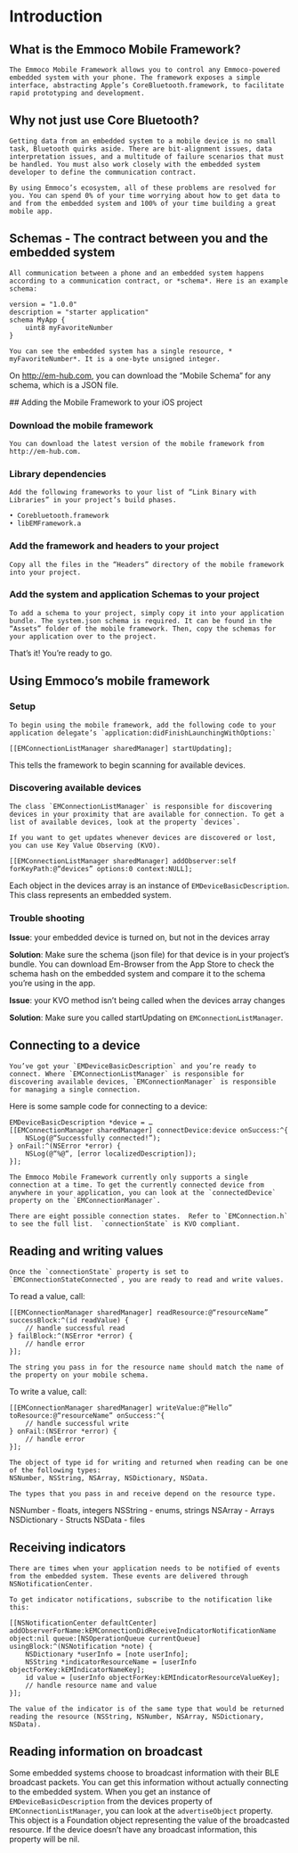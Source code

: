 # Introduction

## What is the Emmoco Mobile Framework?

	The Emmoco Mobile Framework allows you to control any Emmoco-powered embedded system with your phone. The framework exposes a simple interface, abstracting Apple’s CoreBluetooth.framework, to facilitate rapid prototyping and development.

## Why not just use Core Bluetooth?

	Getting data from an embedded system to a mobile device is no small task, Bluetooth quirks aside. There are bit-alignment issues, data interpretation issues, and a multitude of failure scenarios that must be handled. You must also work closely with the embedded system developer to define the communication contract.

	By using Emmoco’s ecosystem, all of these problems are resolved for you. You can spend 0% of your time worrying about how to get data to and from the embedded system and 100% of your time building a great mobile app.

## Schemas - The contract between you and the embedded system

	All communication between a phone and an embedded system happens according to a communication contract, or *schema*. Here is an example schema:

	version = "1.0.0"
	description = "starter application" 
	schema MyApp {
		uint8 myFavoriteNumber
	}

	You can see the embedded system has a single resource, * myFavoriteNumber*. It is a one-byte unsigned integer.
On http://em-hub.com, you can download the “Mobile Schema” for any schema, which is a JSON file.

## Adding the Mobile Framework to your iOS project

### Download the mobile framework

	You can download the latest version of the mobile framework from http://em-hub.com.

### Library dependencies

	Add the following frameworks to your list of “Link Binary with Libraries” in your project’s build phases.

	• Corebluetooth.framework
	• libEMFramework.a

### Add the framework and headers to your project

	Copy all the files in the “Headers” directory of the mobile framework into your project.

### Add the system and application Schemas to your project

	To add a schema to your project, simply copy it into your application bundle. The system.json schema is required. It can be found in the “Assets” folder of the mobile framework. Then, copy the schemas for your application over to the project.

That’s it! You’re ready to go.

## Using Emmoco’s mobile framework

### Setup

	To begin using the mobile framework, add the following code to your application delegate’s `application:didFinishLaunchingWithOptions:`

	[[EMConnectionListManager sharedManager] startUpdating];

This tells the framework to begin scanning for available devices.

### Discovering available devices

	The class `EMConnectionListManager` is responsible for discovering devices in your proximity that are available for connection. To get a list of available devices, look at the property `devices`.

	If you want to get updates whenever devices are discovered or lost, you can use Key Value Observing (KVO).

	[[EMConnectionListManager sharedManager] addObserver:self forKeyPath:@“devices” options:0 context:NULL];

Each object in the devices array is an instance of `EMDeviceBasicDescription`. This class represents an embedded system.

### Trouble shooting

**Issue**: your embedded device is turned on, but not in the devices array

**Solution**: Make sure the schema (json file) for that device is in your project’s bundle. You can download Em-Browser from the App Store to check the schema hash on the embedded system and compare it to the schema you’re using in the app.

**Issue**: your KVO method isn’t being called when the devices array changes

**Solution**: Make sure you called startUpdating on `EMConnectionListManager`.

## Connecting to a device

	You’ve got your `EMDeviceBasicDescription` and you’re ready to connect. Where `EMConnectionListManager` is responsible for discovering available devices, `EMConnectionManager` is responsible for managing a single connection.

Here is some sample code for connecting to a device:

	EMDeviceBasicDescription *device = …
	[[EMConnectionManager sharedManager] connectDevice:device onSuccess:^{
		NSLog(@“Successfully connected!”);
	} onFail:^(NSError *error) {
		NSLog(@“%@“, [error localizedDescription]);
	}];

	The Emmoco Mobile Framework currently only supports a single connection at a time. To get the currently connected device from anywhere in your application, you can look at the `connectedDevice` property on the `EMConnectionManager`.

	There are eight possible connection states.  Refer to `EMConnection.h` to see the full list.  `connectionState` is KVO compliant.

## Reading and writing values

	Once the `connectionState` property is set to `EMConnectionStateConnected`, you are ready to read and write values.

To read a value, call:

	[[EMConnectionManager sharedManager] readResource:@“resourceName” successBlock:^(id readValue) {
		// handle successful read
	} failBlock:^(NSError *error) {
		// handle error
	}];

	The string you pass in for the resource name should match the name of the property on your mobile schema.

To write a value, call:

	[[EMConnectionManager sharedManager] writeValue:@“Hello” toResource:@“resourceName” onSuccess:^{
		// handle successful write
	} onFail:(NSError *error) {
		// handle error
	}];

	The object of type id for writing and returned when reading can be one of the following types:
	NSNumber, NSString, NSArray, NSDictionary, NSData.

	The types that you pass in and receive depend on the resource type.

NSNumber - floats, integers
NSString - enums, strings
NSArray - Arrays
NSDictionary - Structs
NSData - files

## Receiving indicators

	There are times when your application needs to be notified of events from the embedded system. These events are delivered through NSNotificationCenter.

	To get indicator notifications, subscribe to the notification like this:

	[[NSNotificationCenter defaultCenter] addObserverForName:kEMConnectionDidReceiveIndicatorNotificationName object:nil queue:[NSOperationQueue currentQueue] usingBlock:^(NSNotification *note) {
		NSDictionary *userInfo = [note userInfo];
		NSString *indicatorResourceName = [userInfo objectForKey:kEMIndicatorNameKey];
		id value = [userInfo objectForKey:kEMIndicatorResourceValueKey];
		// handle resource name and value
	}];

	The value of the indicator is of the same type that would be returned reading the resource (NSString, NSNumber, NSArray, NSDictionary, NSData).

## Reading information on broadcast

Some embedded systems choose to broadcast information with their BLE broadcast packets. You can get this information without actually connecting to the embedded system.
When you get an instance of `EMDeviceBasicDescription` from the devices property of `EMConnectionListManager`, you can look at the `advertiseObject` property. This object is a Foundation object representing the value of the broadcasted resource. If the device doesn’t have any broadcast information, this property will be nil.